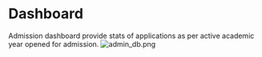 # Dashboard

Admission dashboard provide stats of applications as per active academic year opened for admission.
![admin_db.png](admin_db.png)